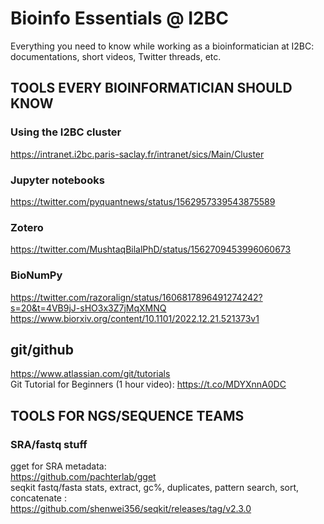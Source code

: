 # Bioinfo Essentials @ I2BC

Everything you need to know while working as a bioinformatician at I2BC: documentations, short videos, Twitter threads, etc.

## TOOLS EVERY BIOINFORMATICIAN SHOULD KNOW

### Using the I2BC cluster
  https://intranet.i2bc.paris-saclay.fr/intranet/sics/Main/Cluster
  
### Jupyter notebooks
  https://twitter.com/pyquantnews/status/1562957339543875589

### Zotero
  https://twitter.com/MushtaqBilalPhD/status/1562709453996060673

### BioNumPy
  https://twitter.com/razoralign/status/1606817896491274242?s=20&t=4VB9jJ-sHO3x3Z7jMqXMNQ
  https://www.biorxiv.org/content/10.1101/2022.12.21.521373v1

## git/github
  https://www.atlassian.com/git/tutorials  
  Git Tutorial for Beginners (1 hour video): https://t.co/MDYXnnA0DC

## TOOLS FOR NGS/SEQUENCE TEAMS

### SRA/fastq stuff
  gget for SRA metadata:  
    https://github.com/pachterlab/gget  
  seqkit fastq/fasta stats, extract, gc%, duplicates, pattern search, sort, concatenate :  
    https://github.com/shenwei356/seqkit/releases/tag/v2.3.0
    
    
